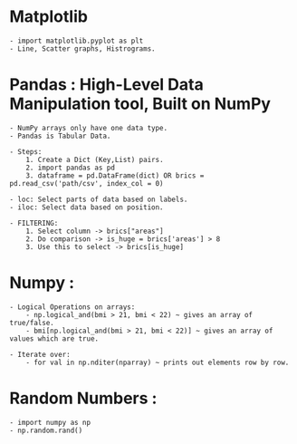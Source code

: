 # Matplotlib
	- import matplotlib.pyplot as plt
	- Line, Scatter graphs, Histrograms.

# Pandas : High-Level Data Manipulation tool, Built on NumPy

	- NumPy arrays only have one data type.
	- Pandas is Tabular Data.	

	- Steps:
		1. Create a Dict (Key,List) pairs.
		2. import pandas as pd
		3. dataframe = pd.DataFrame(dict) OR brics = pd.read_csv('path/csv', index_col = 0)

	- loc: Select parts of data based on labels.
	- iloc: Select data based on position.

	- FILTERING:
		1. Select column -> brics["areas"] 
		2. Do comparison -> is_huge = brics['areas'] > 8
		3. Use this to select -> brics[is_huge]
 

# Numpy : 
	- Logical Operations on arrays:
		- np.logical_and(bmi > 21, bmi < 22) ~ gives an array of true/false.
		- bmi[np.logical_and(bmi > 21, bmi < 22)] ~ gives an array of values which are true.

	- Iterate over:
		- for val in np.nditer(nparray) ~ prints out elements row by row.

# Random Numbers :
	- import numpy as np 
	- np.random.rand()
